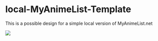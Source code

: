 # local-MyAnimeList-Template
This is a possible design for a simple local version of MyAnimeList.net

<img src="https://preview.ibb.co/dYreKv/Screen_Shot_2017_08_04_at_1_55_59_am.png" />
